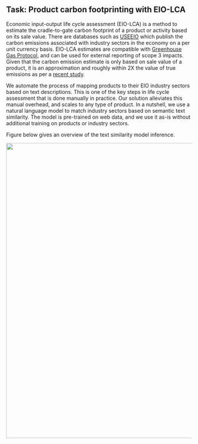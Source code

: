 ## Task: Product carbon footprinting with EIO-LCA

Economic input-output life cycle assessment (EIO-LCA) is a method to estimate the cradle-to-gate carbon footprint of a product or activity based on its sale value. There are databases such as [USEEIO](https://www.epa.gov/land-research/us-environmentally-extended-input-output-useeio-technical-content) which publish the carbon emissions associated with industry sectors in the economy on a per unit currency basis. EIO-LCA estimates are compatible with [Greenhouse Gas Protocol](https://ghgprotocol.org/), and can be used for external reporting of scope 3 impacts. Given that the carbon emission estimate is only based on sale value of a product, it is an approximation and roughly within 2X the value of true emissions as per a [recent study](https://onlinelibrary.wiley.com/doi/pdf/10.1111/jiec.13271). 

We automate the process of mapping products to their EIO industry sectors based on text descriptions. This is one of the key steps in life cycle assessment that is done manually in practice. Our solution alleviates this manual overhead, and scales to any type of product. In a nutshell, we use a natural language model to match industry sectors based on semantic text similarity. The model is pre-trained on web data, and we use it as-is without additional training on products or industry sectors.

Figure below gives an overview of the text similarity model inference.

<img src="../../images/sbert_model.png"  width="800">
